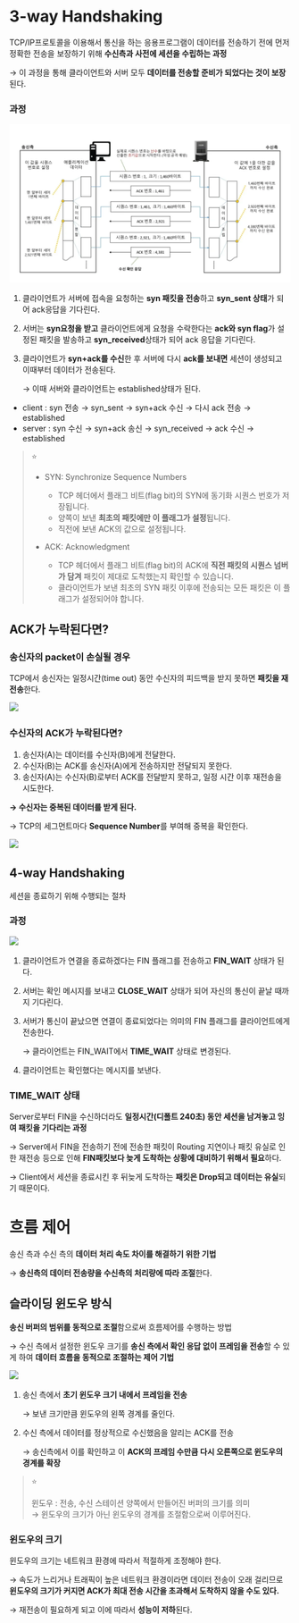 # **3-way Handshaking**

TCP/IP프로토콜을 이용해서 통신을 하는 응용프로그램이 데이터를 전송하기 전에 먼저 정확한 전송을 보장하기 위해 **수신측과 사전에 세션을 수립하는 과정**

→ 이 과정을 통해 클라이언트와 서버 모두 **데이터를 전송할 준비가 되었다는 것이 보장**된다.

### 과정

![](/Network/NT_02/image.png)

1. 클라이언트가 서버에 접속을 요청하는 **syn 패킷을 전송**하고 **syn_sent 상태**가 되어 ack응답을 기다린다.

2. 서버는 **syn요청을 받고** 클라이언트에게 요청을 수락한다는 **ack와 syn flag**가 설정된 패킷을 발송하고 **syn_received**상태가 되어 ack 응답을 기다린다.

3. 클라이언트가 **syn+ack를 수신**한 후 서버에 다시 **ack를 보내면** 세션이 생성되고 이때부터 데이터가 전송된다.
    
    → 이때 서버와 클라이언트는 established상태가 된다.
    

- client : syn 전송 → syn_sent → syn+ack 수신 → 다시 ack 전송 → established
- server : syn 수신 → syn+ack 송신 → syn_received → ack 수신 → established

> ⭐
> 
> - SYN: Synchronize Sequence Numbers  
>   - TCP 헤더에서 플래그 비트(flag bit)의 SYN에 동기화 시퀀스 번호가 저장됩니다.  
>   - 양쪽이 보낸 **최초의 패킷에만 이 플래그가 설정**됩니다.  
>   - 직전에 보낸 ACK의 값으로 설정됩니다.  
>
> - ACK: Acknowledgment  
>   - TCP 헤더에서 플래그 비트(flag bit)의 ACK에 **직전 패킷의 시퀀스 넘버가 담겨** 패킷이 제대로 도착했는지 확인할 수 있습니다.  
>   - 클라이언트가 보낸 최초의 SYN 패킷 이후에 전송되는 모든 패킷은 이 플래그가 설정되어야 합니다.  


## ACK가 누락된다면?

### 송신자의 packet이 손실될 경우

TCP에서 송신자는 일정시간(time out) 동안 수신자의 피드백을 받지 못하면 **패킷을 재전송**한다.

![](https://steadiness.dev/static/3489b70fe836f0a7215ce2c7dcbf76c9/d2cbc/tcp-basic-03.png)

### **수신자의 ACK가 누락된다면?**

1. 송신자(A)는 데이터를 수신자(B)에게 전달한다.
2. 수신자(B)는 ACK를 송신자(A)에게 전송하지만 전달되지 못한다.
3. 송신자(A)는 수신자(B)로부터 ACK를 전달받지 못하고, 일정 시간 이후 재전송을 시도한다.

**→ 수신자는 중복된 데이터를 받게 된다.**

→ TCP의 세그먼트마다 **Sequence Number**를 부여해 중복을 확인한다.

![](https://steadiness.dev/static/0624e7c7a4a4f09d055309e10c4a8556/d2cbc/tcp-basic-05.png) 

## 4-way Handshaking

세션을 종료하기 위해 수행되는 절차

### 과정

![](https://img1.daumcdn.net/thumb/R1280x0/?scode=mtistory2&fname=https%3A%2F%2Fblog.kakaocdn.net%2Fdn%2FqUXSw%2FbtqDWsFNWJw%2FhVdKIneSYb7UK3wc0pj6Z0%2Fimg.png)

1. 클라이언트가 연결을 종료하겠다는 FIN 플래그를 전송하고 **FIN_WAIT** 상태가 된다.
2. 서버는 확인 메시지를 보내고 **CLOSE_WAIT** 상태가 되어 자신의 통신이 끝날 때까지 기다린다.
3. 서버가 통신이 끝났으면 연결이 종료되었다는 의미의 FIN 플래그를 클라이언트에게 전송한다.
    
    → 클라이언트는 FIN_WAIT에서 **TIME_WAIT** 상태로 변경된다.
    
4. 클라이언트는 확인했다는 메시지를 보낸다.

### TIME_WAIT 상태

Server로부터 FIN을 수신하더라도 **일정시간(디폴트 240초) 동안 세션을 남겨놓고 잉여 패킷을 기다리는 과정**

→ Server에서 FIN을 전송하기 전에 전송한 패킷이 Routing 지연이나 패킷 유실로 인한 재전송 등으로 인해 **FIN패킷보다 늦게 도착하는 상황에 대비하기 위해서 필요**하다.

→ Client에서 세션을 종료시킨 후 뒤늦게 도착하는 **패킷은 Drop되고 데이터는 유실**되기 때문이다.

# 흐름 제어

송신 측과 수신 측의 **데이터 처리 속도 차이를 해결하기 위한 기법**

→ **송신측의 데이터 전송량을 수신측의 처리량에 따라 조절**한다.

## 슬라이딩 윈도우 방식

**송신 버퍼의 범위를 동적으로 조절**함으로써 흐름제어를 수행하는 방법

→ 수신 측에서 설정한 윈도우 크기를 **송신 측에서 확인 응답 없이 프레임을 전송**할 수 있게 하여 **데이터 흐름을 동적으로 조절하는 제어 기법**

![](https://img1.daumcdn.net/thumb/R1280x0/?scode=mtistory2&fname=https%3A%2F%2Fblog.kakaocdn.net%2Fdn%2Fc0lAeU%2FbtqCQnMp1lS%2FQiINTLkYkkkZyeG2a7rnCk%2Fimg.png)

1. 송신 측에서 **초기 윈도우 크기 내에서 프레임을 전송**
    
    → 보낸 크기만큼 윈도우의 왼쪽 경계를 줄인다.
    
2. 수신 측에서 데이터를 정상적으로 수신했음을 알리는 ACK를 전송
    
    → 송신측에서 이를 확인하고 이 **ACK의 프레임 수만큼 다시 오른쪽으로 윈도우의 경계를 확장**
    

> ⭐
> 
> 윈도우 : 전송, 수신 스테이션 양쪽에서 만들어진 버퍼의 크기를 의미 <br>
> → 윈도우의 크기가 아닌 윈도우의 경계를 조절함으로써 이루어진다. 


### 윈도우의 크기

윈도우의 크기는 네트워크 환경에 따라서 적절하게 조정해야 한다.

→ 속도가 느리거나 트래픽이 높은 네트워크 환경이라면 데이터 전송이 오래 걸리므로 **윈도우의 크기가 커지면 ACK가 최대 전송 시간을 초과해서 도착하지 않을 수도 있다.**

→ 재전송이 필요하게 되고 이에 따라서 **성능이 저하**된다.
